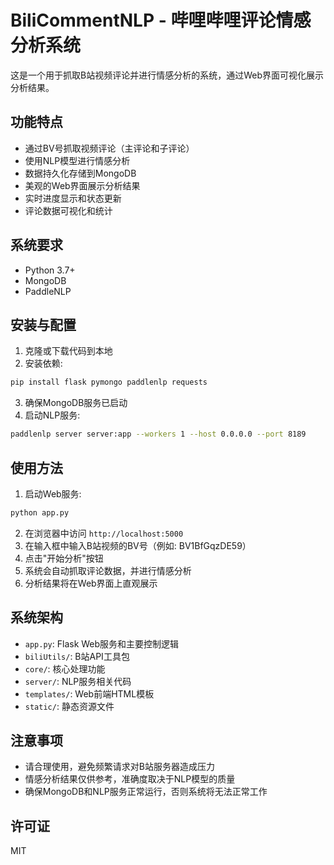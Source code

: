 # BiliCommentNLP - 哔哩哔哩评论情感分析系统

这是一个用于抓取B站视频评论并进行情感分析的系统，通过Web界面可视化展示分析结果。

## 功能特点

- 通过BV号抓取视频评论（主评论和子评论）
- 使用NLP模型进行情感分析
- 数据持久化存储到MongoDB
- 美观的Web界面展示分析结果
- 实时进度显示和状态更新
- 评论数据可视化和统计

## 系统要求

- Python 3.7+
- MongoDB
- PaddleNLP

## 安装与配置

1. 克隆或下载代码到本地
2. 安装依赖:

```bash
pip install flask pymongo paddlenlp requests
```

3. 确保MongoDB服务已启动
4. 启动NLP服务:

```bash
paddlenlp server server:app --workers 1 --host 0.0.0.0 --port 8189
```

## 使用方法

1. 启动Web服务:

```bash
python app.py
```

2. 在浏览器中访问 `http://localhost:5000`
3. 在输入框中输入B站视频的BV号（例如: BV1BfGqzDE59）
4. 点击"开始分析"按钮
5. 系统会自动抓取评论数据，并进行情感分析
6. 分析结果将在Web界面上直观展示

## 系统架构

- `app.py`: Flask Web服务和主要控制逻辑
- `biliUtils/`: B站API工具包
- `core/`: 核心处理功能
- `server/`: NLP服务相关代码
- `templates/`: Web前端HTML模板
- `static/`: 静态资源文件

## 注意事项

- 请合理使用，避免频繁请求对B站服务器造成压力
- 情感分析结果仅供参考，准确度取决于NLP模型的质量
- 确保MongoDB和NLP服务正常运行，否则系统将无法正常工作

## 许可证

MIT 